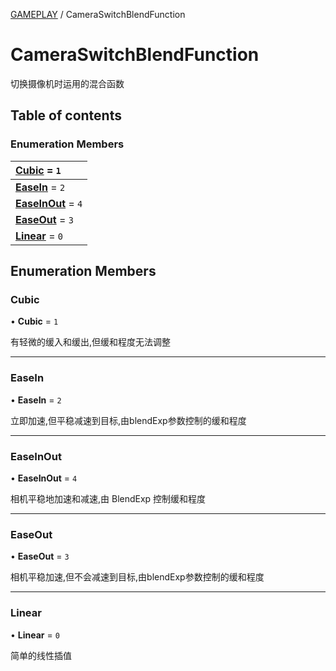 [GAMEPLAY](../groups/GAMEPLAY.GAMEPLAY.md) / CameraSwitchBlendFunction

# CameraSwitchBlendFunction <Badge type="tip" text="Enumeration" /> <Score text="CameraSwitchBlendFunction" />

切换摄像机时运用的混合函数

## Table of contents

### Enumeration Members <Score text="Enumeration" /> 
| **[Cubic](mw.CameraSwitchBlendFunction.md#cubic)** = ``1``  |
| :----- |
| **[EaseIn](mw.CameraSwitchBlendFunction.md#easein)** = ``2`` |
| **[EaseInOut](mw.CameraSwitchBlendFunction.md#easeinout)** = ``4`` |
| **[EaseOut](mw.CameraSwitchBlendFunction.md#easeout)** = ``3`` |
| **[Linear](mw.CameraSwitchBlendFunction.md#linear)** = ``0`` |

## Enumeration Members

### Cubic <Score text="Cubic" /> 

• **Cubic** = ``1``

有轻微的缓入和缓出,但缓和程度无法调整

___

### EaseIn <Score text="EaseIn" /> 

• **EaseIn** = ``2``

立即加速,但平稳减速到目标,由blendExp参数控制的缓和程度

___

### EaseInOut <Score text="EaseInOut" /> 

• **EaseInOut** = ``4``

相机平稳地加速和减速,由 BlendExp 控制缓和程度

___

### EaseOut <Score text="EaseOut" /> 

• **EaseOut** = ``3``

相机平稳加速,但不会减速到目标,由blendExp参数控制的缓和程度

___

### Linear <Score text="Linear" /> 

• **Linear** = ``0``

简单的线性插值
